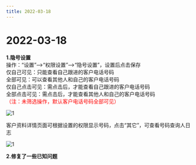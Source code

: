 ```yaml
---
title: 2022-03-18
---
```

# 2022-03-18
 
<ImageViewer/>

**1.隐号设置**\
操作：“设置”-->“权限设置”-->“隐号设置”，设置后点击保存\
仅自己可见：只能查看自己跟进的客户电话号码\
全部可见：可以查看其他人和自己的客户电话号码\
仅自己点击可见：需点击后，才能查看自己跟进的客户电话号码\
全部点击可见：需点击后，才能查看其他人和自己的客户电话号码\
<span style="color:red">（注：未筛选操作，默认客户电话号码全部可见）</span>                           

![1](/assets/media/1.jpg "1")

客户资料详情页面可根据设置的权限显示号码，点击“其它”，可查看号码查询人日志

![1](/assets/media/2.jpg "1")

**2.修复了一些已知问题**